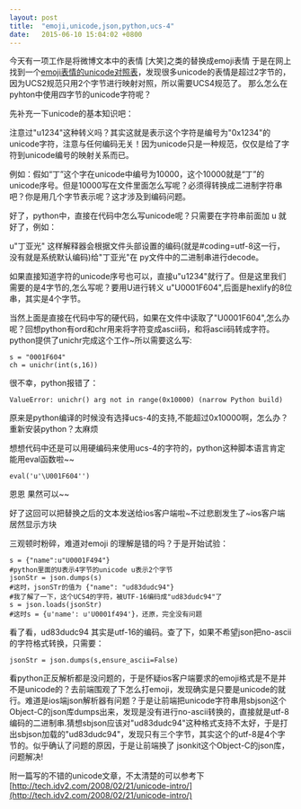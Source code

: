 ```yaml
---
layout: post
title:  "emoji,unicode,json,python,ucs-4"
date:   2015-06-10 15:04:02 +0800
---
```


今天有一项工作是将微博文本中的表情 [大笑]之类的替换成emoji表情
于是在网上找到一个[emoji表情的unicode对照表](http://web.archive.org/web/20161114023427/http://www.unicode.org/~scherer/emoji4unicode/snapshot/full.html)，发现很多unicode的表情是超过2字节的，因为UCS2规范只用2个字节进行映射对照，所以需要UCS4规范了。
那么怎么在pyhton中使用四字节的unicode字符呢？

先补充一下unicode的基本知识吧：

注意过"u1234"这种转义吗？其实这就是表示这个字符是编号为"0x1234"的unicode字符，注意与任何编码无关！因为unicode只是一种规范，仅仅是给了字符到unicode编号的映射关系而已。

例如：假如“丁”这个字在unicode中编号为10000，这个10000就是“丁”的unicode序号。但是10000写在文件里面怎么写呢？必须得转换成二进制字符串吧？你是用几个字节表示呢？这才涉及到编码问题。

好了，python中，直接在代码中怎么写unicode呢？只需要在字符串前面加 u 就好了，例如：

u"丁亚光" 这样解释器会根据文件头部设置的编码(就是#coding=utf-8这一行，没有就是系统默认编码)给"丁亚光"在 py文件中的二进制串进行decode。

如果直接知道字符的unicode序号也可以，直接u"u1234"就行了。但是这里我们需要的是4字节的,怎么写呢？要用U进行转义 u"U0001F604",后面是hexlify的8位串，其实是4个字节。

当然上面是直接在代码中写的硬代码，如果在文件中读取了"U0001F604",怎么办呢？回想python有ord和chr用来将字符变成ascii码，和将ascii码转成字符。python提供了unichr完成这个工作~所以需要这么写:

```
s = "0001F604"
ch = unichr(int(s,16))
```

很不幸，python报错了：

`ValueError: unichr() arg not in range(0x10000) (narrow Python build)`

原来是python编译的时候没有选择ucs-4的支持,不能超过0x10000啊，怎么办？重新安装python？太麻烦

想想代码中还是可以用硬编码来使用ucs-4的字符的，python这种脚本语言肯定能用eval函数啦~~

```
eval('u'\U001F604'')
```

恩恩 果然可以~~

好了这回可以把替换之后的文本发送给ios客户端啦~不过悲剧发生了~ios客户端居然显示方块

三观顿时粉碎，难道对emoji 的理解是错的吗？于是开始试验：

```
s = {"name":u"U0001F494"}
#python里面的U表示4字节的unicode u表示2个字节
jsonStr = json.dumps(s)
#这时，jsonSTr的值为 {"name": "ud83dudc94"}
#我了解了一下，这个UCS4的字符，被UTF-16编码成"ud83dudc94"了
s = json.loads(jsonStr)
#这时s = {u'name': u'U0001f494'}，还原，完全没有问题
```

看了看，ud83dudc94 其实是utf-16的编码。查了下，如果不希望json把no-ascii的字符格式转换，只需要：

```jsonStr = json.dumps(s,ensure_ascii=False)```

看python正反解析都是没问题的，于是怀疑ios客户端要求的emoji格式是不是并不是unicode的？去前端围观了下怎么打emoji，发现确实是只要是unicode的就行。难道是ios端json解析器有问题？于是让前端把unicode字符串用sbjson这个Object-C的json库dumps出来，发现是没有进行no-ascii转换的，直接就是utf-8编码的二进制串.猜想sbjson应该对"ud83dudc94"这种格式支持不太好，于是打出sbjson加载的"ud83dudc94"，发现只有三个字节，其实这个的utf-8是4个字节的。似乎确认了问题的原因，于是让前端换了 jsonkit这个Object-C的json库，问题解决!

附一篇写的不错的unicode文章，不太清楚的可以参考下
[http://tech.idv2.com/2008/02/21/unicode-intro/](http://tech.idv2.com/2008/02/21/unicode-intro/)